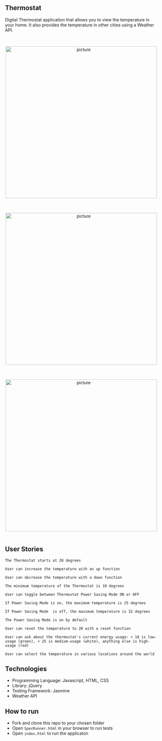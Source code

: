 ## Thermostat

Digital Thermostat application that allows you to view the temperature in your home. It also provides the temperature in other cities using a Weather API.

<br>
<p align="center">
<img width="500" alt="picture" src="https://github.com/RichEwin/thermostat-javascript/blob/master/img/Screenshot%202020-07-18%20at%2019.01.27.png?raw=true">
<br><br>
<br>
<p align="center">
<img width="500" alt="picture" src="https://github.com/RichEwin/thermostat-javascript/blob/master/img/Screenshot%202020-07-18%20at%2019.02.26.png?raw=true">
<br><br>
<br>
<p align="center">
<img width="500" alt="picture" src="https://github.com/RichEwin/thermostat-javascript/blob/master/img/Screenshot%202020-07-18%20at%2019.02.49.png?raw=true">
<br><br>

## User Stories

```
The Thermostat starts at 20 degrees
```
```
User can increase the temperature with an up function
```
```
User can decrease the temperature with a down function
```
```
The minimum temperature of the Thermostat is 10 degrees
```
```
User can toggle between Thermostat Power Saving Mode ON or OFF
```
```
If Power Saving Mode is on, the maximum temperature is 25 degrees
```
```
If Power Saving Mode  is off, the maximum temperature is 32 degrees
```
```
The Power Saving Mode is on by default
```
```
User can reset the temperature to 20 with a reset function
```
```
User can ask about the thermostat's current energy usage: < 18 is low-usage (green), < 25 is medium-usage (white), anything else is high-usage (red)
```
```
User can select the temperature in various locations around the world
```

## Technologies

- Programming Language: Javascript, HTML, CSS
- Library: jQuery
- Testing Framework: Jasmine
- Weather API 

## How to run 

- Fork and clone this repo to your chosen folder
- Open ```SpecRunner.html``` in your browser to run tests
- Open ```index.html``` to run the applicaton

